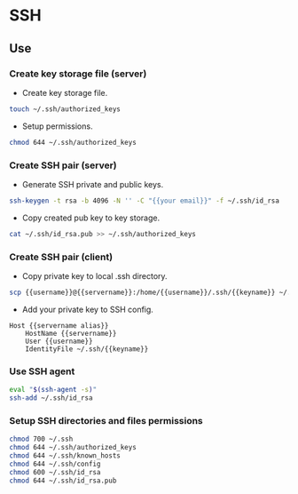 # SSH

## Use

### Create key storage file (server)

- Create key storage file.

```bash
touch ~/.ssh/authorized_keys
```

- Setup permissions.

```bash
chmod 644 ~/.ssh/authorized_keys
```

### Create SSH pair (server)

- Generate SSH private and public keys.

```bash
ssh-keygen -t rsa -b 4096 -N '' -C "{{your email}}" -f ~/.ssh/id_rsa
```

- Copy created pub key to key storage.

```bash
cat ~/.ssh/id_rsa.pub >> ~/.ssh/authorized_keys
```

### Create SSH pair (client)

- Copy private key to local .ssh directory.

```bash
scp {{username}}@{{servername}}:/home/{{username}}/.ssh/{{keyname}} ~/.ssh/{{keyname}}
```

- Add your private key to SSH config.

```text
Host {{servername alias}}
    HostName {{servername}}
    User {{username}}
    IdentityFile ~/.ssh/{{keyname}}
```

### Use SSH agent

```bash
eval "$(ssh-agent -s)"
ssh-add ~/.ssh/id_rsa
```

### Setup SSH directories and files permissions

```bash
chmod 700 ~/.ssh
chmod 644 ~/.ssh/authorized_keys
chmod 644 ~/.ssh/known_hosts
chmod 644 ~/.ssh/config
chmod 600 ~/.ssh/id_rsa
chmod 644 ~/.ssh/id_rsa.pub
```
